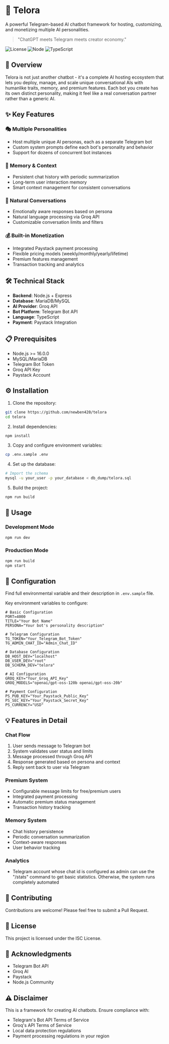 # 🤖 Telora

A powerful Telegram-based AI chatbot framework for hosting, customizing, and monetizing multiple AI personalities.

> "ChatGPT meets Telegram meets creator economy."

![License](https://img.shields.io/badge/license-ISC-blue.svg)
![Node](https://img.shields.io/badge/node-%3E%3D16.0.0-brightgreen)
![TypeScript](https://img.shields.io/badge/typescript-%5E5.9.3-blue)

## 🌟 Overview

Telora is not just another chatbot - it's a complete AI hosting ecosystem that lets you deploy, manage, and scale unique conversational AIs with humanlike traits, memory, and premium features. Each bot you create has its own distinct personality, making it feel like a real conversation partner rather than a generic AI.

## ✨ Key Features

### 🎭 Multiple Personalities
- Host multiple unique AI personas, each as a separate Telegram bot
- Custom system prompts define each bot's personality and behavior
- Support for dozens of concurrent bot instances

### 🧠 Memory & Context
- Persistent chat history with periodic summarization
- Long-term user interaction memory
- Smart context management for consistent conversations

### 💬 Natural Conversations
- Emotionally aware responses based on persona
- Natural language processing via Groq API
- Customizable conversation limits and filters

### 💰 Built-in Monetization
- Integrated Paystack payment processing
- Flexible pricing models (weekly/monthly/yearly/lifetime)
- Premium features management
- Transaction tracking and analytics

## 🛠 Technical Stack

- **Backend**: Node.js + Express
- **Database**: MariaDB/MySQL
- **AI Provider**: Groq API
- **Bot Platform**: Telegram Bot API
- **Language**: TypeScript
- **Payment**: Paystack Integration

## 📋 Prerequisites

- Node.js >= 16.0.0
- MySQL/MariaDB
- Telegram Bot Token
- Groq API Key
- Paystack Account

## ⚙️ Installation

1. Clone the repository:
```bash
git clone https://github.com/newben420/telora
cd telora
```

2. Install dependencies:
```bash
npm install
```

3. Copy and configure environment variables:
```bash
cp .env.sample .env
```

4. Set up the database:
```bash
# Import the schema
mysql -u your_user -p your_database < db_dump/telora.sql
```

5. Build the project:
```bash
npm run build
```

## 🚀 Usage

### Development Mode
```bash
npm run dev
```

### Production Mode
```bash
npm run build
npm start
```

## 🔧 Configuration

Find full environmental variable and their description in `.env.sample` file.

Key environment variables to configure:

```env
# Basic Configuration
PORT=4000
TITLE="Your Bot Name"
PERSONA="Your bot's personality description"

# Telegram Configuration
TG_TOKEN="Your_Telegram_Bot_Token"
TG_ADMIN_CHAT_ID="Admin_Chat_ID"

# Database Configuration
DB_HOST_DEV="localhost"
DB_USER_DEV="root"
DB_SCHEMA_DEV="telora"

# AI Configuration
GROQ_KEY="Your_Groq_API_Key"
GROQ_MODELS="openai/gpt-oss-120b openai/gpt-oss-20b"

# Payment Configuration
PS_PUB_KEY="Your_Paystack_Public_Key"
PS_SEC_KEY="Your_Paystack_Secret_Key"
PS_CURRENCY="USD"
```

## 💡 Features in Detail

### Chat Flow
1. User sends message to Telegram bot
2. System validates user status and limits
3. Message processed through Groq API
4. Response generated based on persona and context
5. Reply sent back to user via Telegram

### Premium System
- Configurable message limits for free/premium users
- Integrated payment processing
- Automatic premium status management
- Transaction history tracking

### Memory System
- Chat history persistence
- Periodic conversation summarization
- Context-aware responses
- User behavior tracking

### Analytics
- Telegram account whose chat id is configured as admin can use the "/stats" command to get basic statistics. Otherwise, the system runs completely automated

## 🤝 Contributing

Contributions are welcome! Please feel free to submit a Pull Request.

## 📝 License

This project is licensed under the ISC License.

## 🌟 Acknowledgments

- Telegram Bot API
- Groq AI
- Paystack
- Node.js Community

## ⚠️ Disclaimer

This is a framework for creating AI chatbots. Ensure compliance with:
- Telegram's Bot API Terms of Service
- Groq's API Terms of Service
- Local data protection regulations
- Payment processing regulations in your region